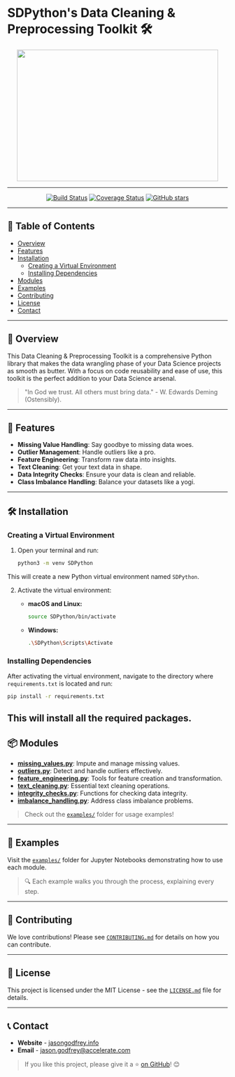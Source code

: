 # SDPython's Data Cleaning & Preprocessing Toolkit 🛠️

<p align="center">
  <img width="460" height="300" src="https://your-image-url-here.com/logo.png">
</p>

---

<div align="center">

[![Build Status](https://travis-ci.org/ja-godfrey/SDPython-toolkit.svg?branch=master)](https://travis-ci.org/ja-godfrey/SDPython-toolkit)
[![Coverage Status](https://coveralls.io/repos/github/ja-godfrey/SDPython-toolkit/badge.svg?branch=master)](https://coveralls.io/github/ja-godfrey/SDPython-toolkit?branch=master)
[![GitHub stars](https://img.shields.io/github/stars/ja-godfrey/SDPython-toolkit.svg?style=social&label=Star&maxAge=2592000)](https://github.com/ja-godfrey/SDPython-toolkit/stargazers/)

</div>

---

## 📑 Table of Contents

- [Overview](#overview)
- [Features](#features)
- [Installation](#installation)
  - [Creating a Virtual Environment](#creating-a-virtual-environment)
  - [Installing Dependencies](#installing-dependencies)
- [Modules](#modules)
- [Examples](#examples)
- [Contributing](#contributing)
- [License](#license)
- [Contact](#contact)

---

## 🌟 Overview

This Data Cleaning & Preprocessing Toolkit is a comprehensive Python library that makes the data wrangling phase of your Data Science projects as smooth as butter. With a focus on code reusability and ease of use, this toolkit is the perfect addition to your Data Science arsenal.

> "In God we trust. All others must bring data." - W. Edwards Deming (Ostensibly).

---

## 🎁 Features

- **Missing Value Handling**: Say goodbye to missing data woes.
- **Outlier Management**: Handle outliers like a pro.
- **Feature Engineering**: Transform raw data into insights.
- **Text Cleaning**: Get your text data in shape.
- **Data Integrity Checks**: Ensure your data is clean and reliable.
- **Class Imbalance Handling**: Balance your datasets like a yogi.

---

## 🛠️ Installation

### Creating a Virtual Environment

1. Open your terminal and run:

   ```bash
   python3 -m venv SDPython

This will create a new Python virtual environment named `SDPython`.

2. Activate the virtual environment:

   - **macOS and Linux:**

     ```bash
     source SDPython/bin/activate
     ```

   - **Windows:**

     ```bash
     .\SDPython\Scripts\Activate
     ```

### Installing Dependencies

After activating the virtual environment, navigate to the directory where `requirements.txt` is located and run:

```bash
pip install -r requirements.txt
```

This will install all the required packages.
---

## 📦 Modules

- **[missing_values.py](./missing_values.py)**: Impute and manage missing values.
- **[outliers.py](./outliers.py)**: Detect and handle outliers effectively.
- **[feature_engineering.py](./feature_engineering.py)**: Tools for feature creation and transformation.
- **[text_cleaning.py](./text_cleaning.py)**: Essential text cleaning operations.
- **[integrity_checks.py](./integrity_checks.py)**: Functions for checking data integrity.
- **[imbalance_handling.py](./imbalance_handling.py)**: Address class imbalance problems.

> Check out the [`examples/`](./examples/) folder for usage examples!

---

## 📖 Examples

Visit the [`examples/`](./examples/) folder for Jupyter Notebooks demonstrating how to use each module.

> 🔍 Each example walks you through the process, explaining every step.

---

## 👥 Contributing

We love contributions! Please see [`CONTRIBUTING.md`](./CONTRIBUTING.md) for details on how you can contribute.

---

## 📜 License

This project is licensed under the MIT License - see the [`LICENSE.md`](./LICENSE.md) file for details.

---

## 📞 Contact

- **Website** - [jasongodfrey.info](jasongodfrey.info)
- **Email** - jason.godfrey@accelerate.com

> If you like this project, please give it a ⭐ [on GitHub](https://github.com/ja-godfrey/SDPython-toolkit/)! 😊

